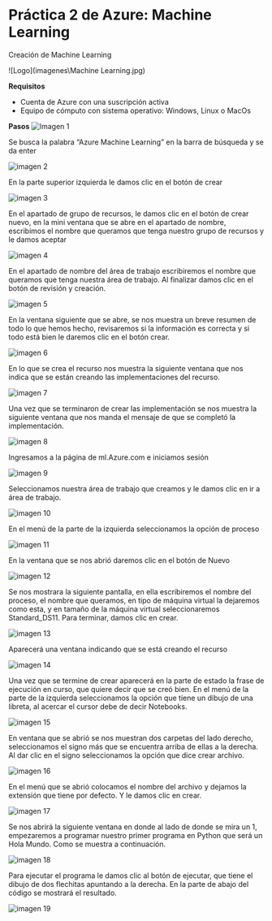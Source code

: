 # Práctica 2 de Azure: Machine Learning
Creación de Machine Learning 

![Logo](imagenes\Machine Learning.jpg)

**Requisitos**
- Cuenta de Azure con una suscripción activa
- Equipo de cómputo con sistema operativo: Windows, Linux o MacOs

**Pasos**
![Imagen 1](https://github.com/AlanGarciaQ/Practica-1-WordPress/blob/main/imagenes/Imagen1.png)

Se busca la palabra “Azure Machine Learning” en la barra de búsqueda y se da enter 

![imagen 2](https://github.com/AlanGarciaQ/Practica-1-WordPress/blob/main/imagenes/Imagen2.jpg)

En la parte superior izquierda le damos clic en el botón de crear

![imagen 3](https://github.com/AlanGarciaQ/Practica-1-WordPress/blob/main/imagenes/Imagen3.jpg)

En el apartado de grupo de recursos, le damos clic en el botón de crear nuevo, en la mini ventana que se abre en el apartado de nombre, escribimos el nombre que queramos que tenga nuestro grupo de recursos y le damos aceptar 

![imagen 4](https://github.com/AlanGarciaQ/Practica-1-WordPress/blob/main/imagenes/Imagen4__LI.jpg)

En el apartado de nombre del área de trabajo escribiremos el nombre que queramos que tenga nuestra área de trabajo. Al finalizar damos clic en el botón de revisión y creación.

![imagen 5](https://github.com/AlanGarciaQ/Practica-1-WordPress/blob/main/imagenes/Imagen5_.png)

En la ventana siguiente que se abre, se nos muestra un breve resumen de todo lo que hemos hecho, revisaremos si la información es correcta y si todo está bien le daremos clic en el botón crear. 

![imagen 6](https://github.com/AlanGarciaQ/Practica-1-WordPress/blob/main/imagenes/Imagen6_.png)

En lo que se crea el recurso nos muestra la siguiente ventana que nos indica que se están creando las implementaciones del recurso.  

![imagen 7](https://github.com/AlanGarciaQ/Practica-1-WordPress/blob/main/imagenes/Imagen7_.png)

Una vez que se terminaron de crear las implementación se nos muestra la siguiente ventana que nos manda el mensaje de que se completó la implementación. 

![imagen 8](https://github.com/AlanGarciaQ/Practica-1-WordPress/blob/main/imagenes/Imagen8.png)

Ingresamos a la página de ml.Azure.com e iniciamos sesión  

![imagen 9](https://github.com/AlanGarciaQ/Practica-1-WordPress/blob/main/imagenes/Imagen9.png)

Seleccionamos nuestra área de trabajo que creamos y le damos clic en ir a área de trabajo. 

![imagen 10](https://github.com/AlanGarciaQ/Practica-1-WordPress/blob/main/imagenes/Imagen10.png)

En el menú de la parte de la izquierda seleccionamos la opción de proceso 

![imagen 11](https://github.com/AlanGarciaQ/Practica-1-WordPress/blob/main/imagenes/Imagen11.png)

En la ventana que se nos abrió daremos clic en el botón de Nuevo 

![imagen 12](https://github.com/AlanGarciaQ/Practica-1-WordPress/blob/main/imagenes/Imagen12.png)

Se nos mostrara la siguiente pantalla, en ella escribiremos el nombre del proceso, el nombre que queramos, en tipo de máquina virtual la dejaremos como esta, y en tamaño de la máquina virtual seleccionaremos Standard_DS11. Para terminar, damos clic en crear. 

![imagen 13](https://github.com/AlanGarciaQ/Practica-1-WordPress/blob/main/imagenes/Imagen13.png)

Aparecerá una ventana indicando que se está creando el recurso   

![imagen 14](https://github.com/AlanGarciaQ/Practica-1-WordPress/blob/main/imagenes/Imagen14.png)

Una vez que se termine de crear aparecerá en la parte de estado la frase de ejecución en curso, que quiere decir que se creó bien. En el menú de la parte de la izquierda seleccionamos la opción que tiene un dibujo de una libreta, al acercar el cursor debe de decir Notebooks. 

![imagen 15](https://github.com/AlanGarciaQ/Practica-1-WordPress/blob/main/imagenes/Imagen15.png)

En ventana que se abrió se nos muestran dos carpetas del lado derecho, seleccionamos el signo más que se encuentra arriba de ellas a la derecha. Al dar clic en el signo seleccionamos la opción que dice crear archivo.

![imagen 16](https://github.com/AlanGarciaQ/Practica-1-WordPress/blob/main/imagenes/Imagen16.png)

En el menú que se abrió colocamos el nombre del archivo y dejamos la extensión que tiene por defecto. Y le damos clic en crear.  

![imagen 17](https://github.com/AlanGarciaQ/Practica-1-WordPress/blob/main/imagenes/Imagen17.png)

Se nos abrirá la siguiente ventana en donde al lado de donde se mira un 1, empezaremos a programar nuestro primer programa en Python que será un Hola Mundo. Como se muestra a continuación. 

![imagen 18](https://github.com/AlanGarciaQ/Practica-1-WordPress/blob/main/imagenes/Imagen18.png)

Para ejecutar el programa le damos clic al botón de ejecutar, que tiene el dibujo de dos flechitas apuntando a la derecha. En la parte de abajo del código se mostrará el resultado.

![imagen 19](https://github.com/AlanGarciaQ/Practica-1-WordPress/blob/main/imagenes/Imagen19.png)
